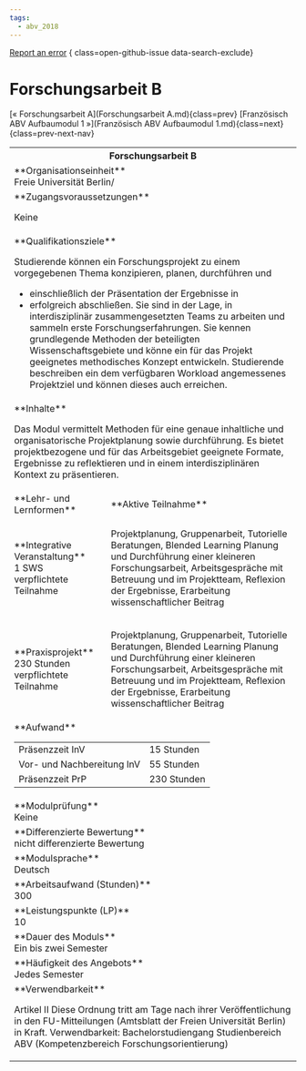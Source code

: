 ```yaml
---
tags:
  - abv_2018
---
```

[Report an error](https://github.com/SGSSGene/FUB-SUP/issues/new?title=Error%20in%20%22Forschungsarbeit%20B%22&body=There%20seems%20to%20be%20an%20error%20in%20module%20%22Forschungsarbeit%20B%22%2E%0A%0A%3CDescribe%20here%20a%20slightly%20more%20detailed%20description%20of%20what%20is%20wrong%3E&labels=bug)
{ class=open-github-issue data-search-exclude}

# Forschungsarbeit B

[« Forschungsarbeit A](Forschungsarbeit A.md){class=prev}
[Französisch ABV Aufbaumodul 1 »](Französisch ABV Aufbaumodul 1.md){class=next}
{class=prev-next-nav}

<table markdown id="moduledesc">
<tr markdown class="moduledesc_head"><th colspan="2">Forschungsarbeit B </th></tr>
<tr markdown><td colspan="2">**Organisationseinheit**   <br>Freie Universität Berlin/</td></tr>


<tr markdown><td colspan="2">**Zugangsvoraussetzungen** <br>

Keine


</td></tr>
<tr markdown><td colspan="2">**Qualifikationsziele**    <br>

Studierende können ein Forschungsprojekt zu einem vorgegebenen Thema
konzipieren, planen, durchführen und

- einschließlich der Präsentation der Ergebnisse in
- erfolgreich abschließen. Sie sind in der Lage, in interdisziplinär
  zusammengesetzten Teams zu arbeiten und sammeln erste
  Forschungserfahrungen. Sie kennen grundlegende Methoden der beteiligten
  Wissenschaftsgebiete und könne ein für das Projekt geeignetes methodisches
  Konzept entwickeln. Studierende beschreiben ein dem verfügbaren Workload
  angemessenes Projektziel und können dieses auch erreichen.


</td></tr>
<tr markdown><td colspan="2">**Inhalte**                <br>

Das Modul vermittelt Methoden für eine genaue inhaltliche und
organisatorische Projektplanung sowie durchführung. Es bietet
projektbezogene und für das Arbeitsgebiet geeignete Formate, Ergebnisse zu
reflektieren und in einem interdisziplinären Kontext zu präsentieren.


</td></tr>

<tr markdown><td>**Lehr- und Lernformen**</td><td>**Aktive Teilnahme**</td></tr>
<tr markdown><td> **Integrative Veranstaltung** <br>1 SWS <br> verpflichtete Teilnahme</td><td>

Projektplanung, Gruppenarbeit, Tutorielle Beratungen, Blended Learning
Planung und Durchführung einer kleineren Forschungsarbeit, Arbeitsgespräche mit Betreuung und im Projektteam, Reflexion der Ergebnisse, Erarbeitung wissenschaftlicher Beitrag
</td></tr>
<tr markdown><td> **Praxisprojekt** <br>230 Stunden <br> verpflichtete Teilnahme</td><td>

Projektplanung, Gruppenarbeit, Tutorielle Beratungen, Blended Learning
Planung und Durchführung einer kleineren Forschungsarbeit, Arbeitsgespräche mit Betreuung und im Projektteam, Reflexion der Ergebnisse, Erarbeitung wissenschaftlicher Beitrag
</td></tr>
<tr markdown><td colspan="2">**Aufwand**                <br>
<table class="aufwand_table">
<tr><td>Präsenzzeit InV</td><td>15 Stunden</td></tr>
<tr><td>Vor- und Nachbereitung InV</td><td>55 Stunden</td></tr>
<tr><td>Präsenzzeit PrP</td><td>230 Stunden</td></tr>
</table>

</td></tr>
<tr markdown><td colspan="2">**Modulprüfung**             <br>Keine


</td></tr>
<tr markdown><td colspan="2">**Differenzierte Bewertung** <br>nicht differenzierte Bewertung

</td></tr>
<tr markdown><td colspan="2">**Modulsprache**             <br>Deutsch</td></tr>
<tr markdown><td colspan="2">**Arbeitsaufwand (Stunden)** <br>300</td></tr>
<tr markdown><td colspan="2">**Leistungspunkte (LP)**     <br>10</td></tr>
<tr markdown><td colspan="2">**Dauer des Moduls**         <br>Ein bis zwei Semester</td></tr>
<tr markdown><td colspan="2">**Häufigkeit des Angebots**  <br>Jedes Semester</td></tr>
<tr markdown><td colspan="2">**Verwendbarkeit**           <br>

Artikel II Diese Ordnung tritt am Tage nach ihrer Veröffentlichung in den
FU-Mitteilungen (Amtsblatt der Freien Universität Berlin) in Kraft.
Verwendbarkeit: Bachelorstudiengang Studienbereich ABV (Kompetenzbereich
Forschungsorientierung)


</td></tr>

</table>
